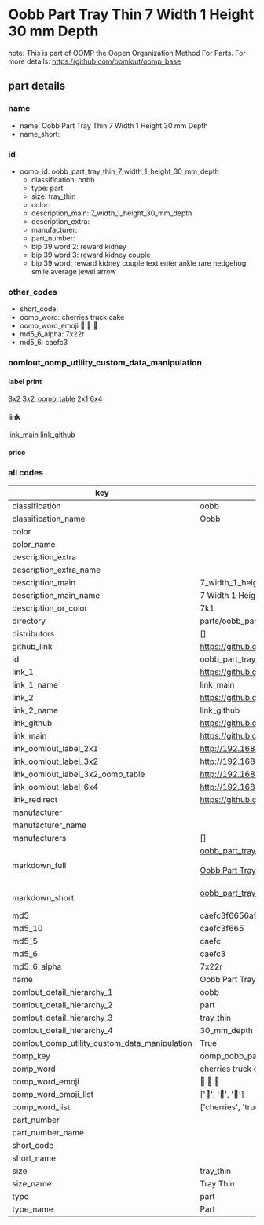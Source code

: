# Oobb Part Tray Thin 7 Width 1 Height 30 mm Depth  

note: This is part of OOMP the Oopen Organization Method For Parts. For more details: https://github.com/oomlout/oomp_base

##  part details
  







### name
* name: Oobb Part Tray Thin 7 Width 1 Height 30 mm Depth
* name_short: 
### id
* oomp_id: oobb_part_tray_thin_7_width_1_height_30_mm_depth
  * classification: oobb
  * type: part
  * size: tray_thin
  * color: 
  * description_main: 7_width_1_height_30_mm_depth
  * description_extra: 
  * manufacturer: 
  * part_number: 
  * bip 39 word 2: reward kidney
  * bip 39 word 3: reward kidney couple
  * bip 39 word: reward kidney couple text enter ankle rare hedgehog smile average jewel arrow

### other_codes
* short_code: 
* oomp_word: cherries truck cake
* oomp_word_emoji :cherries: :truck: :cake:
* md5_6_alpha: 7x22r
* md5_6: caefc3






### oomlout_oomp_utility_custom_data_manipulation
#### label print
[3x2](http://192.168.1.245:1112/?label=oomp%207x22r)
[3x2_oomp_table](http://192.168.1.108:1112/?label=oomp%207x22r)
[2x1](http://192.168.1.242:1112/?label=oomp%207x22r)
[6x4](http://192.168.1.55:1112/?label=oomp%207x22r)    

#### link

[link_main](https://github.com/oomlout/oomlout_oomp_version_1_messy/tree/main/parts/oobb_part_tray_thin_7_width_1_height_30_mm_depth) [link_github](https://github.com/oomlout/oomlout_oomp_version_1_messy/tree/main/parts/oobb_part_tray_thin_7_width_1_height_30_mm_depth)                             

#### price







### all codes 
| key | value |  
| --- | --- |  
| classification | oobb |  
| classification_name | Oobb |  
| color |  |  
| color_name |  |  
| description_extra |  |  
| description_extra_name |  |  
| description_main | 7_width_1_height_30_mm_depth |  
| description_main_name | 7 Width 1 Height 30 mm Depth |  
| description_or_color | 7k1 |  
| directory | parts/oobb_part_tray_thin_7_width_1_height_30_mm_depth |  
| distributors | [] |  
| github_link | https://github.com/oomlout/oomlout_oomp_part_src/tree/main/parts/oobb_part_tray_thin_7_width_1_height_30_mm_depth |  
| id | oobb_part_tray_thin_7_width_1_height_30_mm_depth |  
| link_1 | https://github.com/oomlout/oomlout_oomp_version_1_messy/tree/main/parts/oobb_part_tray_thin_7_width_1_height_30_mm_depth |  
| link_1_name | link_main |  
| link_2 | https://github.com/oomlout/oomlout_oomp_version_1_messy/tree/main/parts/oobb_part_tray_thin_7_width_1_height_30_mm_depth |  
| link_2_name | link_github |  
| link_github | https://github.com/oomlout/oomlout_oomp_version_1_messy/tree/main/parts/oobb_part_tray_thin_7_width_1_height_30_mm_depth |  
| link_main | https://github.com/oomlout/oomlout_oomp_version_1_messy/tree/main/parts/oobb_part_tray_thin_7_width_1_height_30_mm_depth |  
| link_oomlout_label_2x1 | http://192.168.1.242:1112/?label=oomp%207x22r |  
| link_oomlout_label_3x2 | http://192.168.1.245:1112/?label=oomp%207x22r |  
| link_oomlout_label_3x2_oomp_table | http://192.168.1.108:1112/?label=oomp%207x22r |  
| link_oomlout_label_6x4 | http://192.168.1.55:1112/?label=oomp%207x22r |  
| link_redirect | https://github.com/oomlout/oomlout_oomp_version_1_messy/tree/main/parts/oobb_part_tray_thin_7_width_1_height_30_mm_depth |  
| manufacturer |  |  
| manufacturer_name |  |  
| manufacturers | [] |  
| markdown_full | [oobb_part_tray_thin_7_width_1_height_30_mm_depth](none)<br>[](none)<br>[Oobb Part Tray Thin 7 Width 1 Height 30 Mm Depth](none)<br><br> |  
| markdown_short | [oobb_part_tray_thin_7_width_1_height_30_mm_depth](none)<br><br> |  
| md5 | caefc3f6656a964024a5bdfa625e9dc5 |  
| md5_10 | caefc3f665 |  
| md5_5 | caefc |  
| md5_6 | caefc3 |  
| md5_6_alpha | 7x22r |  
| name | Oobb Part Tray Thin 7 Width 1 Height 30 mm Depth |  
| oomlout_detail_hierarchy_1 | oobb |  
| oomlout_detail_hierarchy_2 | part |  
| oomlout_detail_hierarchy_3 | tray_thin |  
| oomlout_detail_hierarchy_4 | 30_mm_depth |  
| oomlout_oomp_utility_custom_data_manipulation | True |  
| oomp_key | oomp_oobb_part_tray_thin_7_width_1_height_30_mm_depth |  
| oomp_word | cherries truck cake |  
| oomp_word_emoji | :cherries: :truck: :cake: |  
| oomp_word_emoji_list | [':cherries:', ':truck:', ':cake:'] |  
| oomp_word_list | ['cherries', 'truck', 'cake'] |  
| part_number |  |  
| part_number_name |  |  
| short_code |  |  
| short_name |  |  
| size | tray_thin |  
| size_name | Tray Thin |  
| type | part |  
| type_name | Part |  
